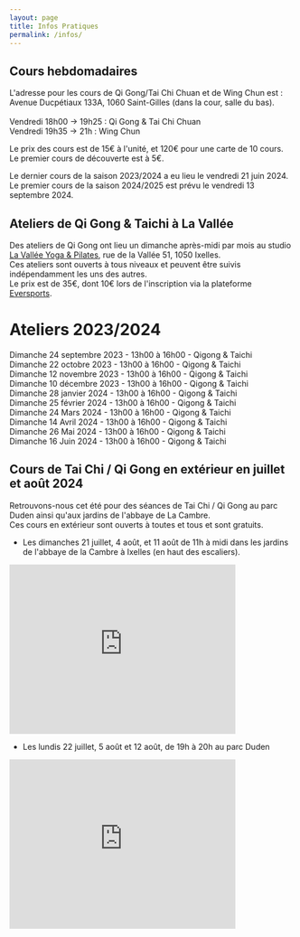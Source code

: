 ```yaml
---
layout: page
title: Infos Pratiques
permalink: /infos/
---
```


## Cours hebdomadaires
L'adresse pour les cours de Qi Gong/Tai Chi Chuan et de Wing Chun est : Avenue Ducpétiaux 133A, 1060 Saint-Gilles (dans la cour, salle du bas).
<br/><br/>
Vendredi 18h00 -> 19h25 : Qi Gong & Tai Chi Chuan<br/>
Vendredi 19h35 -> 21h : Wing Chun<br/>

Le prix des cours est de 15€ à l'unité, et 120€ pour une carte de 10 cours.<br/>
Le premier cours de découverte est à 5€.<br/>

Le dernier cours de la saison 2023/2024 a eu lieu le vendredi 21 juin 2024.<br />
Le premier cours de la saison 2024/2025 est prévu le vendredi 13 septembre 2024.


## Ateliers de Qi Gong & Taichi à La Vallée
Des ateliers de Qi Gong ont lieu un dimanche après-midi par mois au studio [La Vallée Yoga & Pilates](https://yogavallee.be/), rue de la Vallée 51, 1050 Ixelles.<br>
Ces ateliers sont ouverts à tous niveaux et peuvent être suivis indépendamment les uns des autres.<br>
Le prix est de 35€, dont 10€ lors de l'inscription via la plateforme [Eversports](https://www.eversports.be/e/workshop/kPai7yV).

# Ateliers 2023/2024
Dimanche 24 septembre 2023 - 13h00 à 16h00 - Qigong & Taichi<br/>
Dimanche 22 octobre 2023 - 13h00 à 16h00 - Qigong & Taichi<br/>
Dimanche 12 novembre 2023 - 13h00 à 16h00 - Qigong & Taichi<br/>
Dimanche 10 décembre 2023 - 13h00 à 16h00 - Qigong & Taichi<br/>
Dimanche 28 janvier 2024 - 13h00 à 16h00 - Qigong & Taichi<br/>
Dimanche 25 février 2024 - 13h00 à 16h00 - Qigong & Taichi<br/>
Dimanche 24 Mars 2024 - 13h00 à 16h00 - Qigong & Taichi<br/>
Dimanche 14 Avril 2024 - 13h00 à 16h00 - Qigong & Taichi<br/>
Dimanche 26 Mai 2024 - 13h00 à 16h00 - Qigong & Taichi<br/>
Dimanche 16 Juin 2024 - 13h00 à 16h00 - Qigong & Taichi<br/>

<!---
# Ateliers passés
Dimanche 11 Juin 2023 - 13h30 à 16h - Les Huit pièces de Brocard (2ème partie)<br/>
Dimanche 21 Mai 2023 - 13h30 à 16h - Les Huit pièces de Brocard (1ère partie)<br/>
Dimanche 16 Avril 2023 - 13h30 à 16h - Qi Gong & Tai Chi<br/>
Dimanche 26 Mars 2023 - 13h30 à 16h - Constance & Changements<br/>
Dimanche 19 Février 2023 - 13h30 à 16h - Terre & Ciel<br/>
Dimanche 11 Décembre 2022 - 13h00 à 16h - Souffle au repos, souffle en mouvement<br/>
Dimanche 20 Novembre 2022 - 13h00 à 16h - Quiétude et Mouvement<br/>
Dimanche 23 Octobre 2022 - 13h00 à 16h - Trouver le centre, Déployer l'espace<br/>
--->


## Cours de Tai Chi / Qi Gong en extérieur en juillet et août 2024
Retrouvons-nous cet été pour des séances de Tai Chi / Qi Gong au parc Duden ainsi qu'aux jardins de l'abbaye de La Cambre.<br/>
Ces cours en extérieur sont ouverts à toutes et tous et sont gratuits.<br />
- Les dimanches 21 juillet, 4 août, et 11 août de 11h à midi dans les jardins de l'abbaye de la Cambre à Ixelles (en haut des escaliers).
<iframe src="https://www.google.com/maps/embed?pb=!1m17!1m12!1m3!1d2520.7221723233383!2d4.373245999999999!3d50.817786!2m3!1f0!2f0!3f0!3m2!1i1024!2i768!4f13.1!3m2!1m1!2zNTDCsDQ5JzA0LjAiTiA0wrAyMicyMy43IkU!5e0!3m2!1sfr!2sfr!4v1688481951956!5m2!1sfr!2sfr" width="400" height="300" style="border:0;" allowfullscreen="" loading="lazy" referrerpolicy="no-referrer-when-downgrade"></iframe>
<br />

- Les lundis 22 juillet, 5 août et 12 août, de 19h à 20h au parc Duden
<iframe src="https://www.google.com/maps/embed?pb=!1m17!1m12!1m3!1d2520.777336702971!2d4.333308!3d50.816764!2m3!1f0!2f0!3f0!3m2!1i1024!2i768!4f13.1!3m2!1m1!2zNTDCsDQ5JzAwLjQiTiA0wrAxOSc1OS45IkU!5e0!3m2!1sfr!2sbe!4v1720446829282!5m2!1sfr!2sbe" width="400" height="300" style="border:0;" allowfullscreen="" loading="lazy" referrerpolicy="no-referrer-when-downgrade"></iframe>

